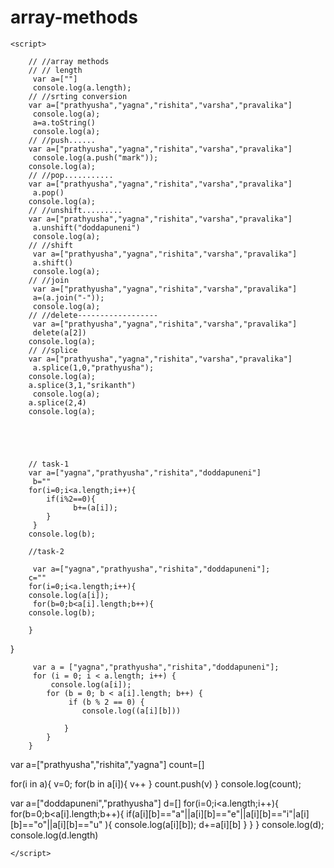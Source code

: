 # array-methods
<!DOCTYPE html>
<html lang="en">

<head>
    <meta charset="UTF-8">
    <meta name="viewport" content="width=device-width, initial-scale=1.0">
    <title>Array methods</title>
</head>

<body>



    <script>

        // //array methods
        // // length
         var a=[""]
         console.log(a.length);
        // //srting conversion
        var a=["prathyusha","yagna","rishita","varsha","pravalika"]
         console.log(a);
         a=a.toString()
         console.log(a);
        // //push......
        var a=["prathyusha","yagna","rishita","varsha","pravalika"]
         console.log(a.push("mark"));
        console.log(a);
        // //pop...........
        var a=["prathyusha","yagna","rishita","varsha","pravalika"]
         a.pop()
        console.log(a);
        // //unshift.........
        var a=["prathyusha","yagna","rishita","varsha","pravalika"]
         a.unshift("doddapuneni")
         console.log(a);
        // //shift
         var a=["prathyusha","yagna","rishita","varsha","pravalika"]
         a.shift()
         console.log(a);
        // //join
         var a=["prathyusha","yagna","rishita","varsha","pravalika"]
         a=(a.join("-"));
         console.log(a);
        // //delete------------------
         var a=["prathyusha","yagna","rishita","varsha","pravalika"]
         delete(a[2])
        console.log(a);
        // //splice
        var a=["prathyusha","yagna","rishita","varsha","pravalika"]
         a.splice(1,0,"prathyusha");
        console.log(a);
        a.splice(3,1,"srikanth")
         console.log(a);
        a.splice(2,4)
        console.log(a);





        // task-1
        var a=["yagna","prathyusha","rishita","doddapuneni"]
         b=""
        for(i=0;i<a.length;i++){
            if(i%2==0){
                  b+=(a[i]);  
            }
         }
        console.log(b);
        
        //task-2

         var a=["yagna","prathyusha","rishita","doddapuneni"];
        c=""
        for(i=0;i<a.length;i++){
        console.log(a[i]);
         for(b=0;b<a[i].length;b++){
        console.log(b);

        }
 }

         var a = ["yagna","prathyusha","rishita","doddapuneni"];
         for (i = 0; i < a.length; i++) {
             console.log(a[i]);
            for (b = 0; b < a[i].length; b++) {
                 if (b % 2 == 0) {
                    console.log((a[i][b]))
                    
                }
            }
        }



 var a=["prathyusha","rishita","yagna"]
 count=[]

for(i in a){
    v=0;
for(b in a[i]){
    v++
}
count.push(v)
 }
 console.log(count);

var a=["doddapuneni","prathyusha"]
d=[]
for(i=0;i<a.length;i++){
for(b=0;b<a[i].length;b++){
if(a[i][b]=="a"||a[i][b]=="e"||a[i][b]=="i"|a[i][b]=="o"||a[i][b]=="u" ){
     console.log(a[i][b]);
 d+=a[i][b]
 }
 }
}
console.log(d);
 console.log(d.length)




    </script>
</body>

</html>

